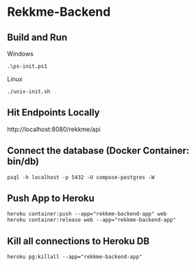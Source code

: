# Rekkme-Backend

## Build and Run ##

Windows
```
.\ps-init.ps1
```

Linux
```
./unix-init.sh
```

## Hit Endpoints Locally ##
http://localhost:8080/rekkme/api

## Connect the database (Docker Container: bin/db) ##
```
psql -h localhost -p 5432 -U compose-postgres -W
```

## Push App to Heroku ##
```
heroku container:push --app="rekkme-backend-app" web
heroku container:release web --app="rekkme-backend-app"
```

## Kill all connections to Heroku DB ##
```
heroku pg:killall --app="rekkme-backend-app"
```